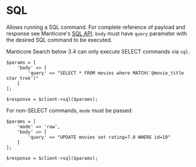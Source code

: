# SQL
Allows running a SQL command.
For complete reference of payload and response see Manticore's [SQL API](https://manual.manticoresearch.com/Connecting_to_the_server/HTTP#/sql).
`body` must have `query` parameter with the desired SQL command to be executed.
 
Manticore Search below 3.4 can only execute SELECT commands via `sql`.

```
$params = [
    'body' => [
        'query' => "SELECT * FROM movies where MATCH('@movie_title star trek')"
    ]
];

$response = $client->sql($params);
```
For non-SELECT commands, `mode` must be passed:

```
$params = [
    'mode' => 'raw',
    'body' => [
        'query' => "UPDATE movies set rating=7.0 WHERE id=10"
    ]
];

$response = $client->sql($params);
```
